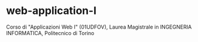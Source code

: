 # web-application-I
Corso di "Applicazioni Web I" (01UDFOV), Laurea Magistrale in INGEGNERIA INFORMATICA, Politecnico di Torino
